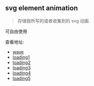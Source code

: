 ## svg element animation  

> 存储我所写的或者收集到的 svg 动画

可自由使用

查看地址:
- [wave](https://grewer.github.io/svg/wave.html)
- [loading1](https://grewer.github.io/svg/loading1.html)
- [loading2](https://grewer.github.io/svg/loading2.html)
- [loading3](https://grewer.github.io/svg/loading3.html)
- [loading4](https://grewer.github.io/svg/loading4.html)
- [loading5](https://grewer.github.io/svg/loading5.html)